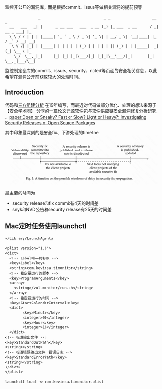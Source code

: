 监控非公开的漏洞库，而是根据commit、issue等做相关漏洞的提前预警

```
               _                             _ _                   __           _   
  __   ___   _| |      _ __ ___   ___  _ __ (_) |_ ___  _ __      / _| __ _ ___| |_
  \ \ / / | | | |_____| '_ ` _ \ / _ \| '_ \| | __/ _ \| '__|____| |_ / _` / __| __|
   \ V /| |_| | |_____| | | | | | (_) | | | | | || (_) | | |_____|  _| (_| \__ \ |_
    \_/  \__,_|_|     |_| |_| |_|\___/|_| |_|_|\__\___/|_|       |_|  \__,_|___/\__|
```

监控制定仓库的commit、issue、security、noted等页面的安全相关信息，以此希望在漏洞公开前获取较大的处理时间。

## Introduction
代码和[三方组建分析](https://github.com/Kevin-sa/security-bom-analyze) 在19年编写，而最近对代码做部分优化、处理的想法来源于【安全学术圈】
分享的一篇论文[开源软件包与软件供应链安全漏洞修复分析研究](https://mp.weixin.qq.com/s/KrmzMMDUPUG7qolPPi8SSg) 、[paper:Open or Sneaky? Fast or Slow? Light or Heavy?:
Investigating Security Releases of Open Source Packages](https://arxiv.org/pdf/2112.06804.pdf)

其中印象最深刻的是安全fix、下游处理的timeline
![](docs/timeline.png)

最主要的时间为
- security release和fix commit有4天的时间差
- snyk和NVD公告和security release有25天的时间差



## Mac定时任务使用launchctl
```shell
~/Library/LaunchAgents

<plist version="1.0">
<dict>
  <!-- Label唯一的标识 -->
  <key>Label</key>
  <string>com.kevinsa.timonitor</string>
  <!-- 指定要运行的脚本 -->
  <key>ProgramArguments</key>
  <array>
    <string>/vul-monitor/run.sh</string>
  </array>
  <!-- 指定要运行的时间 -->
  <key>StartCalendarInterval</key>
  <dict>
        <key>Minute</key>
        <integer>00</integer>
        <key>Hour</key>
        <integer>10</integer>
  </dict>
<!-- 标准输出文件 -->
<key>StandardOutPath</key>
<string></string>
<!-- 标准错误输出文件，错误日志 -->
<key>StandardErrorPath</key>
<string></string>
</dict>
</plist>

launchctl load -w com.kevinsa.timonitor.plist
```
